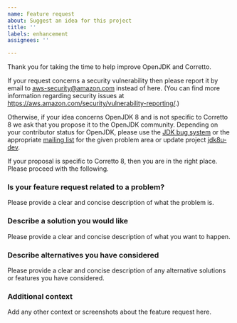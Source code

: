 ```yaml
---
name: Feature request
about: Suggest an idea for this project
title: ''
labels: enhancement
assignees: ''

---
```


Thank you for taking the time to help improve OpenJDK and Corretto.

If your request concerns a security vulnerability then please report it by email to aws-security@amazon.com instead of here.
(You can find more information regarding security issues at https://aws.amazon.com/security/vulnerability-reporting/.)

Otherwise, if your idea concerns OpenJDK 8
and is not specific to Corretto 8
we ask that you propose it to the OpenJDK community.
Depending on your contributor status for OpenJDK,
please use the [JDK bug system]() or
the appropriate [mailing list](http://mail.openjdk.java.net/mailman/listinfo)
for the given problem area or update project [jdk8u-dev](http://mail.openjdk.java.net/mailman/listinfo/jdk8u-dev).

If your proposal is specific to Corretto 8,
then you are in the right place.
Please proceed with the following.

### Is your feature request related to a problem?
Please provide a clear and concise description of what the problem is.

### Describe a solution you would like
Please provide a clear and concise description of what you want to happen.

### Describe alternatives you have considered
Please provide a clear and concise description
of any alternative solutions or features you have considered.

### Additional context
Add any other context or screenshots about the feature request here.
